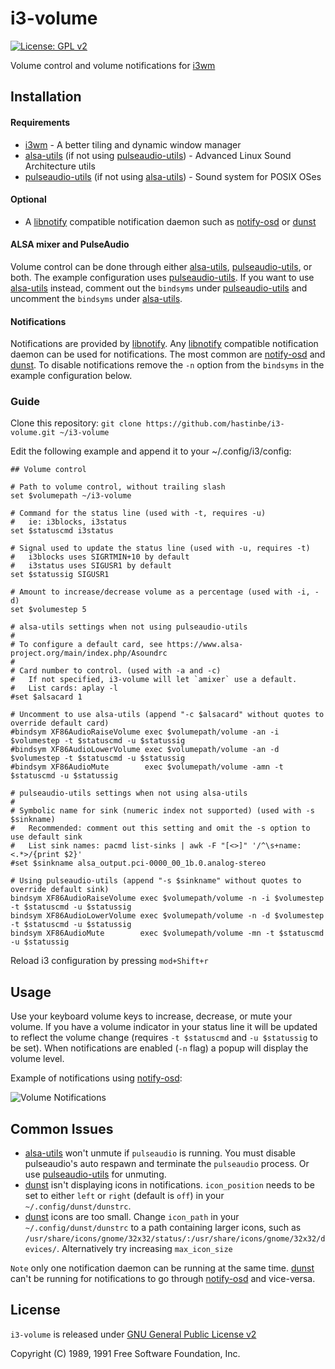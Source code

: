 i3-volume
=========
[![License: GPL v2](https://img.shields.io/badge/License-GPL%20v2-blue.svg)][license]

Volume control and volume notifications for [i3wm]

## Installation

#### Requirements
* [i3wm] - A better tiling and dynamic window manager
* [alsa-utils] (if not using [pulseaudio-utils]) - Advanced Linux Sound Architecture utils
* [pulseaudio-utils] (if not using [alsa-utils]) - Sound system for POSIX OSes

#### Optional
* A [libnotify] compatible notification daemon such as [notify-osd] or [dunst]

#### ALSA mixer and PulseAudio
Volume control can be done through either [alsa-utils], [pulseaudio-utils], or both. The example configuration uses [pulseaudio-utils]. If you want to use [alsa-utils] instead, comment out the `bindsyms` under [pulseaudio-utils] and uncomment the `bindsyms` under [alsa-utils].

#### Notifications
Notifications are provided by [libnotify]. Any [libnotify] compatible notification daemon can be used for notifications. The most common are [notify-osd] and [dunst]. To disable notifications remove the `-n` option from the `bindsyms` in the example configuration below.

### Guide
Clone this repository: `git clone https://github.com/hastinbe/i3-volume.git ~/i3-volume`

Edit the following example and append it to your ~/.config/i3/config:

```
## Volume control

# Path to volume control, without trailing slash
set $volumepath ~/i3-volume

# Command for the status line (used with -t, requires -u)
#   ie: i3blocks, i3status
set $statuscmd i3status

# Signal used to update the status line (used with -u, requires -t)
#   i3blocks uses SIGRTMIN+10 by default
#   i3status uses SIGUSR1 by default
set $statussig SIGUSR1

# Amount to increase/decrease volume as a percentage (used with -i, -d)
set $volumestep 5

# alsa-utils settings when not using pulseaudio-utils
#
# To configure a default card, see https://www.alsa-project.org/main/index.php/Asoundrc
#
# Card number to control. (used with -a and -c)
#   If not specified, i3-volume will let `amixer` use a default.
#   List cards: aplay -l
#set $alsacard 1

# Uncomment to use alsa-utils (append "-c $alsacard" without quotes to override default card)
#bindsym XF86AudioRaiseVolume exec $volumepath/volume -an -i $volumestep -t $statuscmd -u $statussig
#bindsym XF86AudioLowerVolume exec $volumepath/volume -an -d $volumestep -t $statuscmd -u $statussig
#bindsym XF86AudioMute        exec $volumepath/volume -amn -t $statuscmd -u $statussig

# pulseaudio-utils settings when not using alsa-utils
#
# Symbolic name for sink (numeric index not supported) (used with -s $sinkname)
#   Recommended: comment out this setting and omit the -s option to use default sink
#   List sink names: pacmd list-sinks | awk -F "[<>]" '/^\s+name: <.*>/{print $2}'
#set $sinkname alsa_output.pci-0000_00_1b.0.analog-stereo

# Using pulseaudio-utils (append "-s $sinkname" without quotes to override default sink)
bindsym XF86AudioRaiseVolume exec $volumepath/volume -n -i $volumestep -t $statuscmd -u $statussig
bindsym XF86AudioLowerVolume exec $volumepath/volume -n -d $volumestep -t $statuscmd -u $statussig
bindsym XF86AudioMute        exec $volumepath/volume -mn -t $statuscmd -u $statussig
```
Reload i3 configuration by pressing `mod+Shift+r`

## Usage
Use your keyboard volume keys to increase, decrease, or mute your volume. If you have a volume indicator in your status line it will be updated to reflect the volume change (requires `-t $statuscmd` and `-u $statussig` to be set). When notifications are enabled (`-n` flag) a popup will display the volume level.

Example of notifications using [notify-osd]:

![Volume Notifications](https://github.com/hastinbe/i3-volume/blob/master/volume-notifications.png)

## Common Issues
* [alsa-utils] won't unmute if `pulseaudio` is running. You must disable pulseaudio's auto respawn and terminate the `pulseaudio` process. Or use [pulseaudio-utils] for unmuting.
* [dunst] isn't displaying icons in notifications. `icon_position` needs to be set to either `left` or `right` (default is `off`) in your `~/.config/dunst/dunstrc`.
* [dunst] icons are too small. Change `icon_path` in your `~/.config/dunst/dunstrc` to a path containing larger icons, such as `/usr/share/icons/gnome/32x32/status/:/usr/share/icons/gnome/32x32/devices/`. Alternatively try increasing `max_icon_size`

`Note` only one notification daemon can be running at the same time. [dunst] can't be running for notifications to go through [notify-osd] and vice-versa.

## License

`i3-volume` is released under [GNU General Public License v2][license]

Copyright (C) 1989, 1991 Free Software Foundation, Inc.

[alsa-utils]: https://alsa.opensrc.org/Alsa-utils
[dunst]: https://dunst-project.org
[i3wm]: https://i3wm.org
[libnotify]: https://developer.gnome.org/libnotify
[license]: https://www.gnu.org/licenses/gpl-2.0.en.html
[notify-osd]: https://launchpad.net/notify-osd
[pulseaudio-utils]: https://www.freedesktop.org/wiki/Software/PulseAudio/
